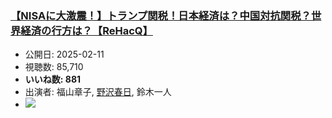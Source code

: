 ### [【NISAに大激震！】トランプ関税！日本経済は？中国対抗関税？世界経済の行方は？【ReHacQ】](https://www.youtube.com/watch?v=b_-e-sECqos)
-   公開日: 2025-02-11
-   視聴数: 85,710
-   **いいね数: 881**
-   出演者: 福山章子, [野沢春日](/rehacq_fan/people/野沢春日 "wikilink"), 鈴木一人
- [![](https://img.youtube.com/vi/b_-e-sECqos/hqdefault.jpg)](https://www.youtube.com/watch?v=b_-e-sECqos)
